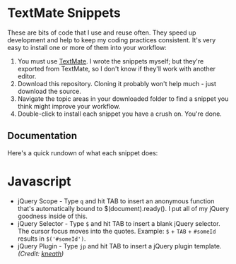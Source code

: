 # TextMate Snippets
These are bits of code that I use and reuse often. They speed up development and help to keep my coding practices consistent. It's very easy to install one or more of them into your workflow:

1. You must use [TextMate](http://macromates.com). I wrote the snippets myself; but they're exported from TextMate, so I don't know if they'll work with another editor.
2. Download this repository. Cloning it probably won't help much - just download the source.
3. Navigate the topic areas in your downloaded folder to find a snippet you think might improve your workflow.
4. Double-click to install each snippet you have a crush on. You're done.

## Documentation
Here's a quick rundown of what each snippet does:

# Javascript
- jQuery Scope - Type `q` and hit TAB to insert an anonymous function that's automatically bound to $(document).ready(). I put all of my jQuery goodness inside of this.
- jQuery Selector - Type `$` and hit TAB to insert a blank jQuery selector. The cursor focus moves into the quotes. Example: `$` + `TAB` + `#someId` results in `$('#someId')`.
- jQuery Plugin - Type `jp` and hit TAB to insert a jQuery plugin template. *(Credit: [kneath](http://github.com/kneath/textmate-snippets))*